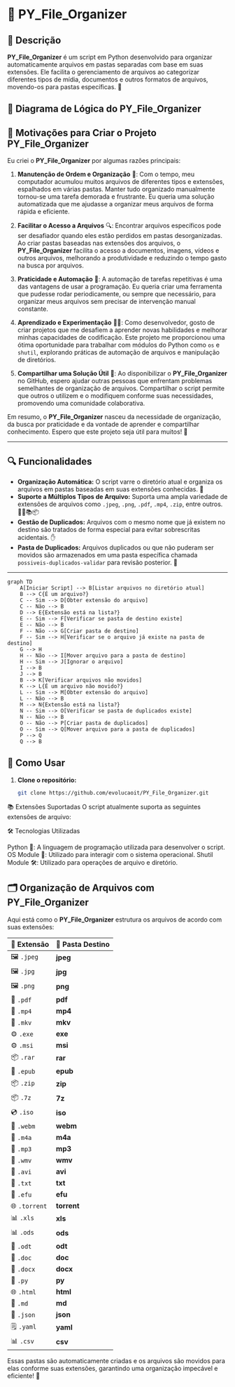# 📂 PY_File_Organizer

## 📝 Descrição

**PY_File_Organizer** é um script em Python desenvolvido para organizar automaticamente arquivos em pastas separadas com base em suas extensões. Ele facilita o gerenciamento de arquivos ao categorizar diferentes tipos de mídia, documentos e outros formatos de arquivos, movendo-os para pastas específicas. 🚀

## 📂 Diagrama de Lógica do PY_File_Organizer


## 🌟 Motivações para Criar o Projeto PY_File_Organizer

Eu criei o **PY_File_Organizer** por algumas razões principais:

1. **Manutenção de Ordem e Organização** 📁: Com o tempo, meu computador acumulou muitos arquivos de diferentes tipos e extensões, espalhados em várias pastas. Manter tudo organizado manualmente tornou-se uma tarefa demorada e frustrante. Eu queria uma solução automatizada que me ajudasse a organizar meus arquivos de forma rápida e eficiente.

2. **Facilitar o Acesso a Arquivos** 🔍: Encontrar arquivos específicos pode ser desafiador quando eles estão perdidos em pastas desorganizadas. Ao criar pastas baseadas nas extensões dos arquivos, o **PY_File_Organizer** facilita o acesso a documentos, imagens, vídeos e outros arquivos, melhorando a produtividade e reduzindo o tempo gasto na busca por arquivos.

3. **Praticidade e Automação** 🤖: A automação de tarefas repetitivas é uma das vantagens de usar a programação. Eu queria criar uma ferramenta que pudesse rodar periodicamente, ou sempre que necessário, para organizar meus arquivos sem precisar de intervenção manual constante.

4. **Aprendizado e Experimentação** 🧑‍💻: Como desenvolvedor, gosto de criar projetos que me desafiem a aprender novas habilidades e melhorar minhas capacidades de codificação. Este projeto me proporcionou uma ótima oportunidade para trabalhar com módulos do Python como `os` e `shutil`, explorando práticas de automação de arquivos e manipulação de diretórios.

5. **Compartilhar uma Solução Útil** 🤝: Ao disponibilizar o **PY_File_Organizer** no GitHub, espero ajudar outras pessoas que enfrentam problemas semelhantes de organização de arquivos. Compartilhar o script permite que outros o utilizem e o modifiquem conforme suas necessidades, promovendo uma comunidade colaborativa.

Em resumo, o **PY_File_Organizer** nasceu da necessidade de organização, da busca por praticidade e da vontade de aprender e compartilhar conhecimento. Espero que este projeto seja útil para muitos! 🌟


---

## 🔍 Funcionalidades

- **Organização Automática:** O script varre o diretório atual e organiza os arquivos em pastas baseadas em suas extensões conhecidas. 📁
- **Suporte a Múltiplos Tipos de Arquivo:** Suporta uma ampla variedade de extensões de arquivos como `.jpeg`, `.png`, `.pdf`, `.mp4`, `.zip`, entre outros. 🎨🎵📚📦
- **Gestão de Duplicados:** Arquivos com o mesmo nome que já existem no destino são tratados de forma especial para evitar sobrescritas acidentais. ✋
- **Pasta de Duplicados:** Arquivos duplicados ou que não puderam ser movidos são armazenados em uma pasta específica chamada `possiveis-duplicados-validar` para revisão posterior. 🔄

---

```mermaid
graph TD
    A[Iniciar Script] --> B[Listar arquivos no diretório atual]
    B --> C{É um arquivo?}
    C -- Sim --> D[Obter extensão do arquivo]
    C -- Não --> B
    D --> E{Extensão está na lista?}
    E -- Sim --> F[Verificar se pasta de destino existe]
    E -- Não --> B
    F -- Não --> G[Criar pasta de destino]
    F -- Sim --> H[Verificar se o arquivo já existe na pasta de destino]
    G --> H
    H -- Não --> I[Mover arquivo para a pasta de destino]
    H -- Sim --> J[Ignorar o arquivo]
    I --> B
    J --> B
    B --> K[Verificar arquivos não movidos]
    K --> L{É um arquivo não movido?}
    L -- Sim --> M[Obter extensão do arquivo]
    L -- Não --> B
    M --> N{Extensão está na lista?}
    N -- Sim --> O[Verificar se pasta de duplicados existe]
    N -- Não --> B
    O -- Não --> P[Criar pasta de duplicados]
    O -- Sim --> Q[Mover arquivo para a pasta de duplicados]
    P --> Q
    Q --> B
```

## 🚀 Como Usar

1. **Clone o repositório:**
   ```bash
   git clone https://github.com/evolucaoit/PY_File_Organizer.git


📚 Extensões Suportadas
O script atualmente suporta as seguintes extensões de arquivo:

🛠️ Tecnologias Utilizadas

Python 🐍: A linguagem de programação utilizada para desenvolver o script.
OS Module 📂: Utilizado para interagir com o sistema operacional.
Shutil Module 🛠️: Utilizado para operações de arquivo e diretório.

## 🗂️ Organização de Arquivos com PY_File_Organizer

Aqui está como o **PY_File_Organizer** estrutura os arquivos de acordo com suas extensões:

| 📁 **Extensão** | 📂 **Pasta Destino** |
|-----------------|----------------------|
| 🖼️ `.jpeg`     | **jpeg**             |
| 🖼️ `.jpg`      | **jpg**              |
| 🖼️ `.png`      | **png**              |
| 📄 `.pdf`      | **pdf**              |
| 🎥 `.mp4`      | **mp4**              |
| 🎥 `.mkv`      | **mkv**              |
| ⚙️ `.exe`      | **exe**              |
| ⚙️ `.msi`      | **msi**              |
| 📦 `.rar`      | **rar**              |
| 📖 `.epub`     | **epub**             |
| 📦 `.zip`      | **zip**              |
| 📦 `.7z`       | **7z**               |
| 💿 `.iso`      | **iso**              |
| 🎥 `.webm`     | **webm**             |
| 🎵 `.m4a`      | **m4a**              |
| 🎵 `.mp3`      | **mp3**              |
| 🎥 `.wmv`      | **wmv**              |
| 🎥 `.avi`      | **avi**              |
| 📝 `.txt`      | **txt**              |
| 📝 `.efu`      | **efu**              |
| 🌐 `.torrent`  | **torrent**          |
| 📊 `.xls`      | **xls**              |
| 📊 `.ods`      | **ods**              |
| 📝 `.odt`      | **odt**              |
| 📝 `.doc`      | **doc**              |
| 📝 `.docx`     | **docx**             |
| 🐍 `.py`       | **py**               |
| 🌐 `.html`     | **html**             |
| 📄 `.md`       | **md**               |
| 📄 `.json`     | **json**             |
| 🗒️ `.yaml`     | **yaml**             |
| 📊 `.csv`      | **csv**              |

Essas pastas são automaticamente criadas e os arquivos são movidos para elas conforme suas extensões, garantindo uma organização impecável e eficiente! 🚀


